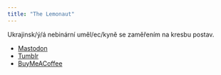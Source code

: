 ```yaml
---
title: "The Lemonaut"
---
```

Ukrajinsk/ý/á nebinární uměl/ec/kyně se zaměřením na kresbu postav.

- [Mastodon](https://mastodon.art/@the_lemonaut)
- [Tumblr](https://www.tumblr.com/the-lemonaut)
- [BuyMeACoffee](https://buymeacoffee.com/thelemonaut)